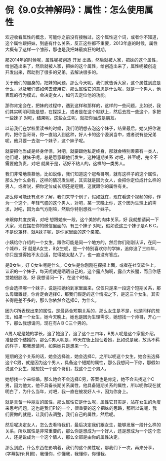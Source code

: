 # 倪《9.0女神解码》：属性：怎么使用属性

欢迎收看属性的概念，可能你之前没有接触过，这个属性这个词，或者你不知道，这个属性跟把妹，到底有什么关系，反正这些都不重要，2013年底的时候，属性大概有了这样一个雏形，那也是我把妹最疯狂的时期。

那2014年的时候呢，属性呢被创造 开发 出品，然后就被人家，把妹的这个属性，给创造出来了，然后就被人家，把妹的这个属性，给创造出来了，属性呢被创造 开发出来，帮助到了很多的兄弟，去解决很多的。

关于他们的自身的，把妹的问题，那么今天呢，我们就告诉大家，这个属性到底是什么，以及我们该如何去使用它，那么属性它的意思是什么呢，就是一个男人，他表现的行为模式，会决定女人，如何去定位他的功能。

那你肯定会在，把妹的过程中，遇到这样和那样的，这样的一些问题，比如说，我们其实明明可能是想，在探探上，或者是在这个默默上，然后去找一些这个，多把一些妹子 对吧，结果呢，这些女生呢，就把你当成是朋友。

以前我们在学校里读书的时候，我们明明想去泡这个妹子，结果最后，她又把你说的，把你当哥哥，你一直陷入到这种，好人卡的这个漩涡当中，或者说有些兄弟呢，他只要一去泡一个妹子，这个妹子呢。

就要把他当成是终身伴侣，对吧，就要跟他私定终身，那就会特别羡慕有一类人，他们呢，就妹子呢，总是愿意跟他们发生，这种短期关系 对吧，甚至呢，完全不需要他负责，对吧 就属于是，活好不粘人的，这样的一类男人。

我们非常地羡慕他，比如说像，我们知道这个冠希哥啊，就有这样子的这个属性，那么为什么会有，这样的情况发生呢，其实就是因为女人，会把你定位成什么样的男人，或者说，把你定位成长期还是短期，这就跟你的属性有关。

那么你可能还有点不了解，我们来举个例子，假如就在，现在看这个视频的你，作为一个这个，年轻气盛的这个男人，对吧，某一天晚上你，这个因为生理上的需求，对吧，因为血气方刚嘛，然后你特别想找一个妹子。

来跟你共度良宵，对吧 想跟她来一段，这个美妙的肉体关系，好 我就想请问一下大家，现在摆在你的微信里面的，有三个妹子 对吧，假如说这三个妹子是A B C，不是说罩杯，就A妹子呢，是你家里面的这个亲戚。

小姨给你介绍的一个女生，跟你可能是同一个地方的，然后你们刚刚认识，在同一个城市，好 就是A女生，B女生呢，是一个特别喜欢你的学妹，追你追了三四年，你只是觉得她不太合适，觉得她太黏人了，也一直没有答应。

是B女生，好 C女生呢是什么，C女生是你刚刚在探探上面，或者在社交软件上，认识的一个妹子，每天呢就是晒晒自己的，这个露点胸啊，露点大长腿，而且你感觉她很肤浅，好 我想请问一下，在这个时候。

你会选择哪一个妹子，说是把她约到家里面来，仅仅只是来一段这个短期关系，那么毋庸置疑，你肯定会选择C，那我们假定的这个情况之下，是这三个女生，其实长得是差不多的，那么你依然会选择C，为什么。

因为C所表现出来的属性，是最适合短期关系的，那么女生是不是，也是同样的想法，如果一个女生，她今天晚上，她也是因为生理需求，她想找一个帅哥，开心一下，那么我想请问，现在有A B C三个男的。

A男人呢是她的学长，追了她追了，追了这个三四年，B男人呢是这个家里介绍，准备这个结婚的，那么C男人呢是，昨天在街上搭讪着她，比如说是我，放荡不羁的样子，那我想请问，如果她只是想来一个。

短期的这个关系的话，她会选择谁，她会选择C，之所以呢这个女生，她会去选择这个C男，就是因为这个男人，具备这个短期的属性，那么我想问一下你，那假如说这个女生，她想找一个这个哥们，找这个三个男人。

她想找一个来结婚，那么她会不会选择C男，答案也是肯定，她不会去找这个C男，因为他太，他不具备长期关系属性，他具备短期关系的属性，所以呢你现在就明白了，为什么当年，对吧，我一直在被发好人卡，因为你身上。

就是具备一种朋友的属性，那么属性它是什么呢，属性它其实是，站在女生的角度来思考问题，这也是我们P1的一个，很重要的这个把妹的思路，那所以说呢，我们要做的就是，让我们去调整，我们自己的属性，然后呢。

然后呢决定女人，怎么去看待我们，最后决定我们跟女生，能够发展一段什么样的关系，所以属性是非常重要的，那么你是想成为一个好人，还是想成为一个这个恋人，还是说成为一个这个情人，那么全部是由你的属性决定。

那么到底，什么东西在影响着，我们的这个属性呢，那我们下一次，再来分享，(字幕製作:貝爾)，我懂你，你懂我，我懂你，你懂我。

